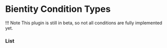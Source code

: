 # Bientity Condition Types

!!! Note
	This plugin is still in beta, so not all conditions are fully implemented yet.

### List
<!---
* [Evaluate Condition](bientity_condition_types/evaluate_condition.md)
-->
